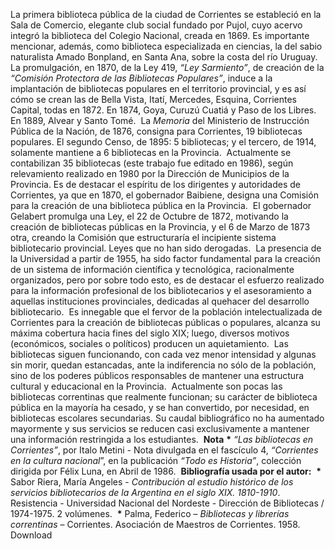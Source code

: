 La primera biblioteca pública de la ciudad de Corrientes se estableció en la Sala de Comercio, elegante club social fundado por Pujol, cuyo acervo integró la biblioteca del Colegio Nacional, creada en 1869. Es importante mencionar, además, como biblioteca especializada en ciencias, la del sabio naturalista Amado Bonpland, en Santa Ana, sobre la costa del río Uruguay.
​
La promulgación, en 1870, de la Ley 419, _“Ley Sarmiento”_, de creación de la _“Comisión Protectora de las Bibliotecas Populares”_, induce a la implantación de bibliotecas populares en el territorio provincial, y es así cómo se crean las de Bella Vista, Itatí, Mercedes, Esquina, Corrientes Capital, todas en 1872. En 1874, Goya, Curuzú Cuatiá y Paso de los Libres. En 1889, Alvear y Santo Tomé.
​
La _Memoria_ del Ministerio de Instrucción Pública de la Nación, de 1876, consigna para Corrientes, 19 bibliotecas populares. El segundo Censo, de 1895: 5 bibliotecas; y el tercero, de 1914, solamente mantiene a 6 bibliotecas en la Provincia.
​
Actualmente se contabilizan 35 bibliotecas (este trabajo fue editado en 1986), según relevamiento realizado en 1980 por la Dirección de Municipios de la Provincia. Es de destacar el espíritu de los dirigentes y autoridades de Corrientes, ya que en 1870, el gobernador Baibiene, designa una Comisión para la creación de una biblioteca pública en la Provincia.
​
El gobernador Gelabert promulga una Ley, el 22 de Octubre de 1872, motivando la creación de bibliotecas públicas en la Provincia, y el 6 de Marzo de 1873 otra, creando la Comisión que estructuraría el incipiente sistema bibliotecario provincial. Leyes que no han sido derogadas.
​
La presencia de la Universidad a partir de 1955, ha sido factor fundamental para la creación de un sistema de información científica y tecnológica, racionalmente organizados, pero por sobre todo esto, es de destacar el esfuerzo realizado para la información profesional de los bibliotecarios y el asesoramiento a aquellas instituciones provinciales, dedicadas al quehacer del desarrollo bibliotecario.
​
Es innegable que el fervor de la población intelectualizada de Corrientes para la creación de bibliotecas públicas o populares, alcanza su máxima cobertura hacia fines del siglo XIX; luego, diversos motivos (económicos, sociales o políticos) producen un aquietamiento.
​
Las bibliotecas siguen funcionando, con cada vez menor intensidad y algunas sin morir, quedan estancadas, ante la indiferencia no sólo de la población, sino de los poderes públicos responsables de mantener una estructura cultural y educacional en la Provincia.
​
Actualmente son pocas las bibliotecas correntinas que realmente funcionan; su carácter de biblioteca pública en la mayoría ha cesado, y se han convertido, por necesidad, en bibliotecas escolares secundarias. Su caudal bibliográfico no ha aumentado mayormente y sus servicios se reducen casi exclusivamente a mantener una información restringida a los estudiantes.
​
**Nota**
​
**\*** _“Las bibliotecas en Corrientes”_, por Italo Metini - Nota divulgada en el fascículo 4, _“Corrientes en la cultura nacional_”, en la publicación _“Todo es Historia”_, colección dirigida por Félix Luna, en Abril de 1986.
​
**Bibliografía usada por el autor:**
​
**\*** Sabor Riera, María Angeles - _Contribución al estudio histórico de los servicios bibliotecarios de la Argentina en el siglo XIX. 1810-1910_. Resistencia - Universidad Nacional del Nordeste - Dirección de Bibliotecas / 1974-1975. 2 volúmenes.
​
**\*** Palma, Federico – _Bibliotecas y librerías correntinas_ – Corrientes. Asociación de Maestros de Corrientes. 1958.
Download
